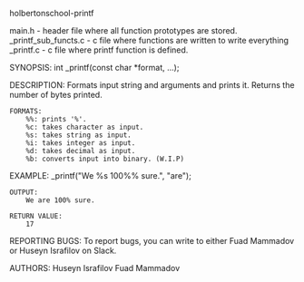 holbertonschool-printf

main.h - header file where all function prototypes are stored.
_printf_sub_functs.c - c file where functions are written to write everything
_printf.c - c file where printf function is defined.

SYNOPSIS:
	int _printf(const char *format, ...);

DESCRIPTION:
	Formats input string and arguments and prints it.
	Returns the number of bytes printed.

	FORMATS:
		%%: prints '%'.
		%c: takes character as input.
		%s: takes string as input.
		%i: takes integer as input.
		%d: takes decimal as input.
		%b: converts input into binary. (W.I.P)

EXAMPLE:
	_printf("We %s 100%% sure.", "are");

	OUTPUT:
		We are 100% sure.
	
	RETURN VALUE:
		17

REPORTING BUGS:
	To report bugs, you can write to either Fuad Mammadov or Huseyn Israfilov on Slack.

AUTHORS:
	Huseyn Israfilov
	Fuad Mammadov
